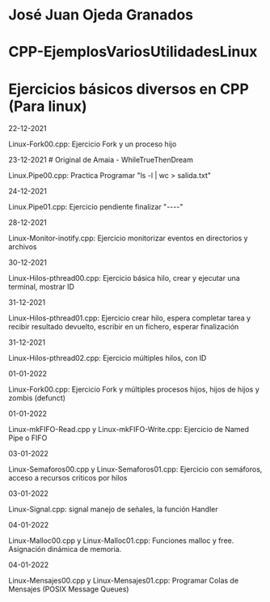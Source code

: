 # José Juan Ojeda Granados
# CPP-EjemplosVariosUtilidadesLinux
# Ejercicios básicos diversos en CPP (Para linux)

22-12-2021

Linux-Fork00.cpp: Ejercicio Fork y un proceso hijo

23-12-2021  # Original de Amaia - WhileTrueThenDream

Linux.Pipe00.cpp: Practica Programar "ls -l | wc > salida.txt"

24-12-2021

Linux.Pipe01.cpp: Ejercicio pendiente finalizar "----"

28-12-2021

Linux-Monitor-inotify.cpp: Ejercicio monitorizar eventos en directorios y archivos

30-12-2021

Linux-Hilos-pthread00.cpp: Ejercicio básica hilo, crear y ejecutar una terminal, mostrar ID

31-12-2021

Linux-Hilos-pthread01.cpp: Ejercicio crear hilo, espera completar tarea y recibir resultado devuelto, escribir en un fichero, esperar finalización

31-12-2021

Linux-Hilos-pthread02.cpp: Ejercicio múltiples hilos, con ID

01-01-2022

Linux-Fork00.cpp: Ejercicio Fork y múltiples procesos hijos, hijos de hijos y zombis (defunct)

01-01-2022

Linux-mkFIFO-Read.cpp y Linux-mkFIFO-Write.cpp: Ejercicio de Named Pipe o FIFO

03-01-2022

Linux-Semaforos00.cpp y Linux-Semaforos01.cpp: Ejercicio con semáforos, acceso a recursos criticos por hilos

03-01-2022

Linux-Signal.cpp: signal manejo de señales, la función Handler

04-01-2022

Linux-Malloc00.cpp y Linux-Malloc01.cpp: Funciones malloc y free. Asignación dinámica de memoria.

04-01-2022

Linux-Mensajes00.cpp y Linux-Mensajes01.cpp: Programar Colas de Mensajes (POSIX Message Queues) 